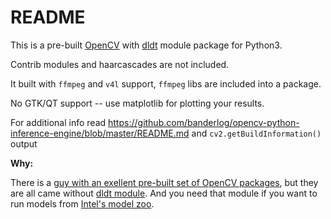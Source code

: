 # README

This is a pre-built [OpenCV](https://github.com/opencv/opencv) with [dldt](https://github.com/opencv/dldt) module package for Python3.

Contrib modules and haarcascades are not included.

It built with `ffmpeg` and `v4l` support, `ffmpeg` libs are included into a package.

No GTK/QT support -- use matplotlib for plotting your results.

For additional info read <https://github.com/banderlog/opencv-python-inference-engine/blob/master/README.md> and `cv2.getBuildInformation()` output

**Why:**

There is a [guy with an exellent pre-built set of OpenCV packages](https://github.com/skvark/opencv-python), but they are all came without [dldt module](https://github.com/opencv/dldt). And you need that module if you want to run models from [Intel's model zoo](https://github.com/opencv/open_model_zoo/).

